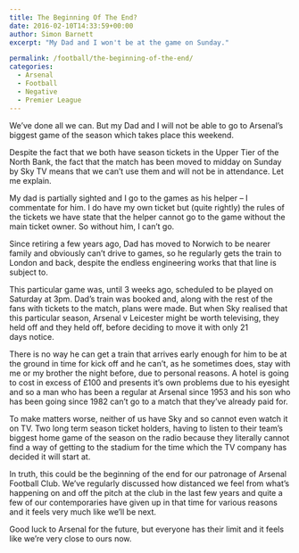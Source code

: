 ```yaml
---
title: The Beginning Of The End?
date: 2016-02-10T14:33:59+00:00
author: Simon Barnett
excerpt: "My Dad and I won't be at the game on Sunday."

permalink: /football/the-beginning-of-the-end/
categories:
  - Arsenal
  - Football
  - Negative
  - Premier League
---
```

We&#8217;ve done all we can. But my Dad and I will not be able to go to Arsenal&#8217;s biggest game of the season which takes place this weekend.

Despite the fact that we both have season tickets in the Upper Tier of the North Bank, the fact that the match has been moved to midday on Sunday by Sky TV means that we can&#8217;t use them and will not be in attendance. Let me explain.

My dad is partially sighted and I go to the games as his helper &#8211; I commentate for him. I do have my own ticket but (quite rightly) the rules of the tickets we have state that the helper cannot go to the game without the main ticket owner. So without him, I can&#8217;t go.

Since retiring a few years ago, Dad has moved to Norwich to be nearer family and obviously can&#8217;t drive to games, so he regularly gets the train to London and back, despite the endless engineering works that that line is subject to.

This particular game was, until 3 weeks ago, scheduled to be played on Saturday at 3pm. Dad&#8217;s train was booked and, along with the rest of the fans with tickets to the match, plans were made. But when Sky realised that this particular season, Arsenal v Leicester might be worth televising, they held off and they held off, before deciding to move it with only 21 days notice.

There is no way he can get a train that arrives early enough for him to be at the ground in time for kick off and he can&#8217;t, as he sometimes does, stay with me or my brother the night before, due to personal reasons. A hotel is going to cost in excess of £100 and presents it&#8217;s own problems due to his eyesight and so a man who has been a regular at Arsenal since 1953 and his son who has been going since 1982 can&#8217;t go to a match that they&#8217;ve already paid for.

To make matters worse, neither of us have Sky and so cannot even watch it on TV. Two long term season ticket holders, having to listen to their team&#8217;s biggest home game of the season on the radio because they literally cannot find a way of getting to the stadium for the time which the TV company has decided it will start at.

In truth, this could be the beginning of the end for our patronage of Arsenal Football Club. We&#8217;ve regularly discussed how distanced we feel from what&#8217;s happening on and off the pitch at the club in the last few years and quite a few of our contemporaries have given up in that time for various reasons and it feels very much like we&#8217;ll be next.

Good luck to Arsenal for the future, but everyone has their limit and it feels like we&#8217;re very close to ours now.
